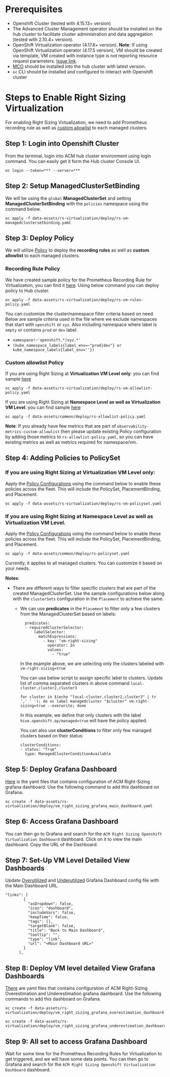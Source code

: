 # Prerequisites

- Openshift Cluster (tested with 4.15.13+ version)
- The Advanced Cluster Management operator should be installed on the hub cluster to facilitate cluster administration and data aggregation (tested with 2.10.4+ version).
- OpenShift Virtualization operator (4.17.6+ version).
  **Note**: If using OpenShift Virtualization operator (4.17.5 version), VM should be created via template, VM created with instance type is not reporting resource request parameters. [Issue link](https://github.com/kubevirt/kubevirt/pull/14069).
- [MCO](https://github.com/stolostron/multicluster-observability-operator/) should be installed into the hub cluster with latest version. 
- `oc` CLI should be installed and configured to interact with Openshift cluster

# Steps to Enable Right Sizing Virtualization 

For enabling Right Sizing Virtualization, we need to add Prometheus recording rule as well as [custom allowlist](https://docs.redhat.com/en/documentation/red_hat_advanced_cluster_management_for_kubernetes/2.10/html-single/observability/index#creating-custom-rules) to each managed clusters.     

## Step 1: Login into Openshift Cluster
From the terminal, login into ACM hub cluster environment using login command. You can easily get it form the Hub cluster Console UI.  
```
oc login --token=*** --server=***
```

## Step 2: Setup ManagedClusterSetBinding
We will be using the `global` **ManagedClusterSet** and setting **ManagedClusterSetBinding** with the `policies` namespace using the command below.   
```
oc apply -f data-assets/rs-virtualization/deploy/rs-vm-managedclustersetbinding.yaml
```

## Step 3: Deploy Policy 
We will utilize [Policy](https://access.redhat.com/documentation/en-us/red_hat_advanced_cluster_management_for_kubernetes/2.10/html/governance/governance#policy-overview) to deploy the **recording rules** as well as **custom allowlist** to each managed clusters. 

### Recording Rule Policy

We have created sample policy for the Prometheus Recording Rule for Virtualization, you can find it [here](../../data-assets/rs-virtualization/deploy/rs-vm-rules-policy.yaml). Using below command you can deploy policy to Hub cluster.  
```
oc apply -f data-assets/rs-virtualization/deploy/rs-vm-rules-policy.yaml
```

You can customize the cluster/namespace filter criteria based on need. Below are sample criteria used in the file where we exclude namespaces that start with `openshift` or `xyz`. Also including namespace where label is `empty` or contains `prod` or `dev` label.

- `namespace!~'openshift.*|xyz.*'`
- `(kube_namespace_labels{label_env=~"prod|dev"} or kube_namespace_labels{label_env=''})`

### Custom allowlist Policy
If you are using Right Sizing at 
**Virtualization VM Level only**:
you can find sample [here](../../data-assets/rs-virtualization/deploy/rs-vm-allowlist-policy.yaml)
```
oc apply -f data-assets/rs-virtualization/deploy/rs-vm-allowlist-policy.yaml
```

If you are using Right Sizing at **Namespace Level as well as Virtualization VM Level**.
you can find sample [here](../../data-assets/common/deploy/rs-allowlist-policy.yaml)
```
oc apply -f data-assets/common/deploy/rs-allowlist-policy.yaml
```

**Note**:
If you already have few metrics that are part of  `observability-metrics-custom-allowlist` then please update existing Policy configuration by adding those metrics to `rs-allowlist-policy.yaml`, so you can have existing metrics as well as metrics required for namespace/vm.

## Step 4: Adding Policies to PolicySet
### If you are using Right Sizing at Virtualization VM Level only:
Apply the [Policy Configurations](../../data-assets/rs-virtualization/deploy/rs-vm-policyset.yaml) using the command below to enable these policies across the fleet. This will include the PolicySet, PlacementBinding, and Placement.
```
oc apply -f data-assets/rs-virtualization/deploy/rs-vm-policyset.yaml
```

### If you are using Right Sizing at Namespace Level as well as Virtualization VM Level.
Apply the [Policy Configurations](../../data-assets/common/deploy/rs-policyset.yaml) using the command below to enable these policies across the fleet. This will include the PolicySet, PlacementBinding, and Placement.
```
oc apply -f data-assets/common/deploy/rs-policyset.yaml
```

Currently, it applies to all managed clusters. You can customize it based on your needs.

**Notes**:
* There are different ways to filter specific clusters that are part of the created ManagedClusterSet. Use the sample configurations below along with the `clusterSets` configuration in the `Placement` to achieve the same. 
  * We can use **predicates** in the `Placement` to filter only a few clusters from the ManagedClusterSet based on labels: 
    ```
      predicates:
      - requiredClusterSelector:
          labelSelector:
            matchExpressions:
              - key: "vm-right-sizing"
                operator: In
                values:
                  - "true"
    ```
    In the example above, we are selecting only the clusters labeled with `vm-right-sizing=true`

    You can use below script to assign specific label to clusters. Update list of comma separated clusters in above command `local-cluster,cluster2,cluster3`
    ```
    for cluster in $(echo "local-cluster,cluster2,cluster3" | tr ',' ' '); do oc label managedcluster "$cluster" vm-right-sizing=true --overwrite; done
    ```
    In this example, we define that only clusters with the label `hive.openshift.op/managed=true` will have the policy applied.

    You can also use **clusterConditions** to filter only few managed clusters based on their status:
    ```
    clusterConditions:
    - status: "True"
      type: ManagedClusterConditionAvailable
    ```

## Step 5: Deploy Grafana Dashboard
[Here](../../data-assets/rs-virtualization/deploy/vm_right_sizing_grafana_main_dashboard.yaml) is the yaml files that contains configuration of ACM Right-Sizing grafana dashboard. Use the following command to add this dashboard on Grafana. 

```
oc create -f data-assets/rs-virtualization/deploy/vm_right_sizing_grafana_main_dashboard.yaml
```

## Step 6: Access Grafana Dashboard
You can then go to Grafana and search for the `ACM Right Sizing Openshift Virtualization Dashboard` dashboard. Click on it to view the main dashboard. Copy the URL of the Dashboard.

## Step 7: Set-Up VM Level Detailed View Dashboards
Update [Overutilized](../../data-assets/rs-virtualization/deploy/vm_right_sizing_grafana_overestimation_dashboard.yaml) and [Underutilized](../../data-assets/rs-virtualization/deploy/vm_right_sizing_grafana_underestimation_dashboard.yaml) Grafana Dashboard config file with the Main Dashboard URL.

```
"links": [
        {
          "asDropdown": false,
          "icon": "dashboard",
          "includeVars": false,
          "keepTime": false,
          "tags": [],
          "targetBlank": false,
          "title": "Back to Main Dashboard",
          "tooltip": "",
          "type": "link",
          "url": "<Main Dashboard URL>"
        }
      ],
```
## Step 8: Deploy VM level detailed View Grafana Dashboards
[There](../../data-assets/rs-virtualization/deploy/) are yaml files that contains configuration of ACM Right-Sizing Overestimation and Underestimation grafana dashboard. Use the following commands to add this dashboard on Grafana. 

```
oc create -f data-assets/rs-virtualization/deploy/vm_right_sizing_grafana_overestimation_dashboard.yaml

oc create -f data-assets/rs-virtualization/deploy/vm_right_sizing_grafana_underestimation_dashboard.yaml
```

## Step 9: All set to access Grafana Dashboard
Wait for some time for the Prometheus Recording Rules for Virtualization to get triggered, and we will have some data points. You can then go to Grafana and search for the `ACM Right Sizing Openshift Virtualization Dashboard` dashboard.
